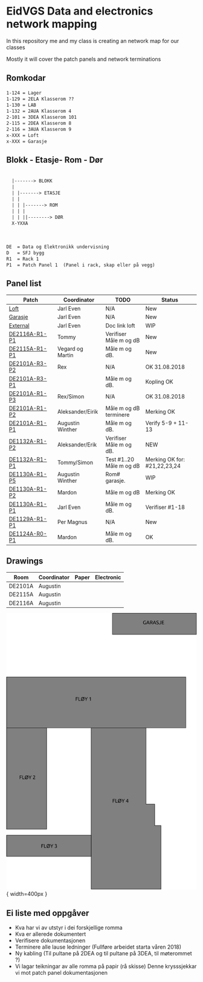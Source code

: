 <h1>EidVGS Data and electronics network mapping</h1>

<p>In this repository me and my class is creating an network map for our classes</p>
<p>Mostly it will cover the patch panels and network terminations</p>

## Romkodar
```
1-124 = Lager
1-129 = 2ELA Klasserom ??
1-130 = LAB
1-132 = 2AUA Klasserom 4
2-101 = 3DEA Klasserom 101
2-115 = 2DEA Klasserom 8
2-116 = 3AUA Klasserom 9
x-XXX = Loft
x-XXX = Garasje

```

## Blokk - Etasje- Rom - Dør
```
 
  |-------> BLOKK
  |
  | |-------> ETASJE
  | |  
  | | |-------> ROM
  | | |
  | | ||--------> DØR
  X-YXXA
  
  
```

```
DE	= Data og Elektronikk undervisning
D	= SFJ bygg
R1	= Rack 1					       
P1	= Patch Panel 1	 (Panel i rack, skap eller på vegg)
```

## Panel list
[comment]: # (Autotable start)

|Patch|Coordinator|TODO|Status|
|----|----|----|----|
|[Loft](Panels/Loft.md)|Jarl Even|N/A|New|
|[Garasje](Panels/Garasje.md)|Jarl Even|N/A|New|
|[External](Panels/External.md)|Jarl Even|Doc link loft|WIP|
|[DE2116A-R1-P1](Panels/DE2116A-R1-P1.md)|Tommy|Verifiser<br/>Måle m og dB|New|
|[DE2115A-R1-P1](Panels/DE2115A-R1-P1.md)|Vegard og Martin|Måle m og dB.|New|
|[DE2101A-R3-P2](Panels/DE2101A-R3-P2.md)|Rex|N/A|OK 31.08.2018|
|[DE2101A-R3-P1](Panels/DE2101A-R3-P1.md)||Måle m og dB.|Kopling OK|
|[DE2101A-R1-P3](Panels/DE2101A-R1-P3.md)|Rex/Simon|N/A|OK 31.08.2018|
|[DE2101A-R1-P2](Panels/DE2101A-R1-P2.md)|Aleksander/Eirik|Måle m og dB<br/>terminere|Merking OK|
|[DE2101A-R1-P1](Panels/DE2101A-R1-P1.md)|Augustin Winther|Måle m og dB.|Verify 5-9 + 11-13|
|[DE1132A-R1-P2](Panels/DE1132A-R1-P2.md)|Aleksander/Erik|Verifiser<br/>Måle m og dB.|NEW|
|[DE1132A-R1-P1](Panels/DE1132A-R1-P1.md)|Tommy/Simon|Test #1..20<br/>Måle m og dB|Merking OK for:<br/>#21,22,23,24|
|[DE1130A-R1-P5](Panels/DE1130A-R1-P5.md)|Augustin Winther|Rom# garasje.|WIP|
|[DE1130A-R1-P2](Panels/DE1130A-R1-P2.md)|Mardon|Måle m og dB|Merking OK|
|[DE1130A-R1-P1](Panels/DE1130A-R1-P1.md)|Jarl Even|Måle m og dB.|Verifiser #1-18|
|[DE1129A-R1-P1](Panels/DE1129A-R1-P1.md)|Per Magnus|N/A|New|
|[DE1124A-R0-P1](Panels/DE1124A-R0-P1.md)|Mardon|Måle m og dB.|OK|

[comment]: # (Autotable stop)

## Drawings 
|    Room     |     Coordinator     | Paper | Electronic  |
|-------------|---------------------|-------|-------------|
|DE2101A      |Augustin             |       |             |
|DE2115A      |Augustin             |       |             |
|DE2116A      |Augustin             |       |             |


![EidVGS](./Drawings/EIDVGS-SectionPlan.png){ width=400px }


## Ei liste med oppgåver 

* Kva har vi av utstyr i dei forskjellige romma
* Kva er allerede dokumentert
* Verifisere dokumentasjonen
* Terminere alle lause ledninger (Fullføre arbeidet starta våren 2018)
* Ny kabling (Til pultane på 2DEA og til pultane på 3DEA, til møterommet ?)
* Vi lagar teikningar av alle romma på papir (rå skisse) Denne krysssjekkar vi mot patch panel dokumentasjonen



